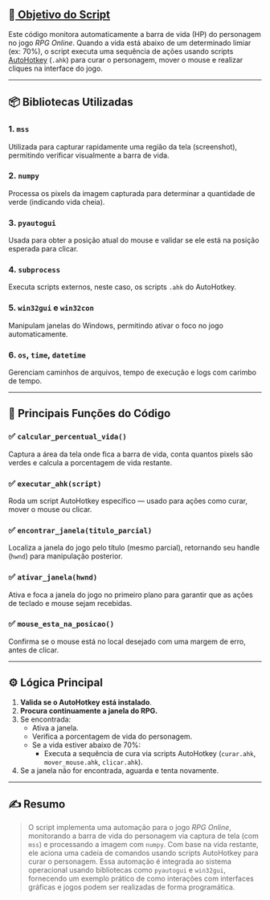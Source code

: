 ## 🎯[ **Objetivo do Script**](https://github.com/FranciscoWallison/Estudos---motorSO/blob/main/ferramentas/python/bot/Script.py)
Este código monitora automaticamente a barra de vida (HP) do personagem no jogo *RPG Online*. Quando a vida está abaixo de um determinado limiar (ex: 70%), o script executa uma sequência de ações usando scripts [AutoHotkey](https://www.autohotkey.com/) (`.ahk`) para curar o personagem, mover o mouse e realizar cliques na interface do jogo.

---

## 📦 **Bibliotecas Utilizadas**

### 1. **`mss`**
Utilizada para capturar rapidamente uma região da tela (screenshot), permitindo verificar visualmente a barra de vida.

### 2. **`numpy`**
Processa os pixels da imagem capturada para determinar a quantidade de verde (indicando vida cheia).

### 3. **`pyautogui`**
Usada para obter a posição atual do mouse e validar se ele está na posição esperada para clicar.

### 4. **`subprocess`**
Executa scripts externos, neste caso, os scripts `.ahk` do AutoHotkey.

### 5. **`win32gui` e `win32con`**
Manipulam janelas do Windows, permitindo ativar o foco no jogo automaticamente.

### 6. **`os`, `time`, `datetime`**
Gerenciam caminhos de arquivos, tempo de execução e logs com carimbo de tempo.

---

## 🔧 **Principais Funções do Código**

### ✅ `calcular_percentual_vida()`
Captura a área da tela onde fica a barra de vida, conta quantos pixels são verdes e calcula a porcentagem de vida restante.

### ✅ `executar_ahk(script)`
Roda um script AutoHotkey específico — usado para ações como curar, mover o mouse ou clicar.

### ✅ `encontrar_janela(titulo_parcial)`
Localiza a janela do jogo pelo título (mesmo parcial), retornando seu handle (`hwnd`) para manipulação posterior.

### ✅ `ativar_janela(hwnd)`
Ativa e foca a janela do jogo no primeiro plano para garantir que as ações de teclado e mouse sejam recebidas.

### ✅ `mouse_esta_na_posicao()`
Confirma se o mouse está no local desejado com uma margem de erro, antes de clicar.

---

## ⚙️ **Lógica Principal**

1. **Valida se o AutoHotkey está instalado**.
2. **Procura continuamente a janela do RPG.**
3. Se encontrada:
   - Ativa a janela.
   - Verifica a porcentagem de vida do personagem.
   - Se a vida estiver abaixo de 70%:
     - Executa a sequência de cura via scripts AutoHotkey (`curar.ahk`, `mover_mouse.ahk`, `clicar.ahk`).
4. Se a janela não for encontrada, aguarda e tenta novamente.

---

## ✍️ **Resumo**

> O script implementa uma automação para o jogo *RPG Online*, monitorando a barra de vida do personagem via captura de tela (com `mss`) e processando a imagem com `numpy`. Com base na vida restante, ele aciona uma cadeia de comandos usando scripts AutoHotkey para curar o personagem. Essa automação é integrada ao sistema operacional usando bibliotecas como `pyautogui` e `win32gui`, fornecendo um exemplo prático de como interações com interfaces gráficas e jogos podem ser realizadas de forma programática.
